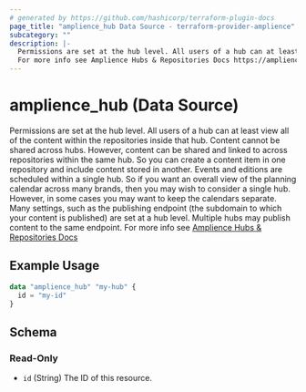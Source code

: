 ```yaml
---
# generated by https://github.com/hashicorp/terraform-plugin-docs
page_title: "amplience_hub Data Source - terraform-provider-amplience"
subcategory: ""
description: |-
  Permissions are set at the hub level. All users of a hub can at least view all of the content within the repositories inside that hub. Content cannot be shared across hubs. However, content can be shared and linked to across repositories within the same hub. So you can create a content item in one repository and include content stored in another. Events and editions are scheduled within a single hub. So if you want an overall view of the planning calendar across many brands, then you may wish to consider a single hub. However, in some cases you may want to keep the calendars separate. Many settings, such as the publishing endpoint (the subdomain to which your content is published) are set at a hub level. Multiple hubs may publish content to the same endpoint.
  For more info see Amplience Hubs & Repositories Docs https://amplience.com/docs/intro/hubsandrepositories.html
---
```


# amplience_hub (Data Source)

Permissions are set at the hub level. All users of a hub can at least view all of the content within the repositories inside that hub. Content cannot be shared across hubs. However, content can be shared and linked to across repositories within the same hub. So you can create a content item in one repository and include content stored in another. Events and editions are scheduled within a single hub. So if you want an overall view of the planning calendar across many brands, then you may wish to consider a single hub. However, in some cases you may want to keep the calendars separate. Many settings, such as the publishing endpoint (the subdomain to which your content is published) are set at a hub level. Multiple hubs may publish content to the same endpoint.
For more info see [Amplience Hubs & Repositories Docs](https://amplience.com/docs/intro/hubsandrepositories.html)

## Example Usage

```terraform
data "amplience_hub" "my-hub" {
  id = "my-id"
}
```

<!-- schema generated by tfplugindocs -->
## Schema

### Read-Only

- `id` (String) The ID of this resource.
